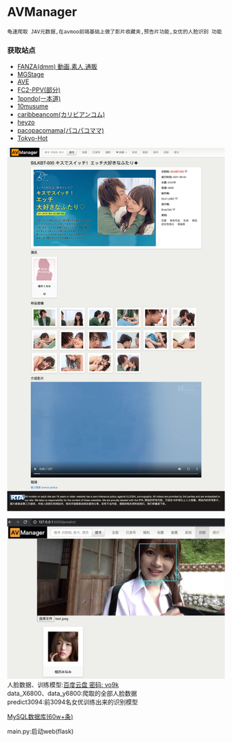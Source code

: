 # AVManager
    龟速爬取 JAV元数据,在avmoo前端基础上做了影片收藏夹,预告片功能,女优的人脸识别 功能  

### 获取站点

- [FANZA(dmm) 動画,素人,通販](https://www.dmm.co.jp/)
- [MGStage](http://mgstage.com/)
- [AVE](https://www.aventertainments.com/)
- [FC2-PPV(部分)](https://adult.contents.fc2.com) 
- [1pondo(一本道)](https://www.1pondo.tv) 
- [10musume](https://www.10musume.com)
- [caribbeancom(カリビアンコム)](https://www.caribbeancom.com)
- [heyzo](https://www.heyzo.com)
- [pacopacomama(パコパコママ)](https://www.pacopacomama.com)
- [Tokyo-Hot](https://www.tokyo-hot.com/product/)

![image](https://github.com/Cinvin/AVManager/blob/master/src/img/movie.png "详情页")  

![image](https://github.com/Cinvin/AVManager/blob/master/src/img/face.png "识别页")  
人脸数据、训练模型:[百度云盘  密码: vo9k](https://pan.baidu.com/s/1EGjdhzQcTSJ27ISqJBLBuA)  
data_X6800、data_y6800:爬取的全部人脸数据  
predict3094:前3094名女优训练出来的识别模型  

[MySQL数据库(60w+条)](https://github.com/Cinvin/AVManager/tree/master/database)

main.py:启动web(flask)  
